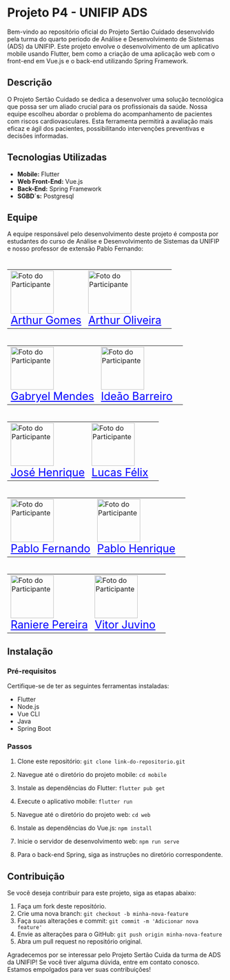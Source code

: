   # Projeto P4 - UNIFIP ADS

Bem-vindo ao repositório oficial do Projeto Sertão Cuidado desenvolvido pela turma do quarto periodo de Análise e Desenvolvimento de Sistemas (ADS) da UNIFIP. Este projeto envolve o desenvolvimento de um aplicativo mobile usando Flutter, bem como a criação de uma aplicação web com o front-end em Vue.js e o back-end utilizando Spring Framework.

## Descrição

O Projeto Sertão Cuidado se dedica a desenvolver uma solução tecnológica que possa ser um aliado crucial para os profissionais da saúde. Nossa equipe escolheu abordar o problema do acompanhamento de pacientes com riscos cardiovasculares. Esta ferramenta permitirá a avaliação mais eficaz e ágil dos pacientes, possibilitando intervenções preventivas e decisões informadas.


## Tecnologias Utilizadas

- **Mobile:** Flutter
- **Web Front-End:** Vue.js
- **Back-End:** Spring Framework
- **SGBD´s:** Postgresql

## Equipe

A equipe responsável pelo desenvolvimento deste projeto é composta por estudantes do curso de Análise e Desenvolvimento de Sistemas da UNIFIP e nosso professor de extensão Pablo Fernando:
#
  <table>
    <tr>
      <td>
        <a href="https://github.com/Arth-26">
          <img src="https://avatars.githubusercontent.com/u/105496083?v=4" alt="Foto do Participante" width="100" height="100";>
        </a>
        <br>
        <a href="https://github.com/Arth-26" style="color: blue; font-size: 25px; b">Arthur Gomes</a>
      </td>
      <td>
        <a href="https://github.com/arthurgomes1k">
              <img src="https://avatars.githubusercontent.com/u/101721044?v=4" alt="Foto do Participante" width="100" height="100";>
          </a> 
          <br>
          <a href="https://github.com/arthurgomes1k" style="color: blue; font-size: 25px; b">Arthur Oliveira</a>
      <td>
    </tr>
  </table>
  
#
  <table>
    <tr>
      <td>
        <a href="https://github.com/mendesczgmt">
          <img src="https://avatars.githubusercontent.com/u/101441186?v=4" alt="Foto do Participante" width="100" height="100";>
        </a>
        <br>
        <a href="https://github.com/mendesczgmt" style="color: blue; font-size: 25px; b">Gabryel Mendes</a>
      </td>
      <td>
        <a href="https://github.com/IdeaoBarreiro">
              <img src="https://avatars.githubusercontent.com/u/111693570?v=4" alt="Foto do Participante" width="100" height="100";>
          </a> 
          <br>
          <a href="https://github.com/IdeaoBarreiro" style="color: blue; font-size: 25px; b">Ideão Barreiro</a>
      <td>
    </tr>
  </table>

#

<table>
    <tr>
      <td>
        <a href="https://github.com/BDM-Henrique">
          <img src="https://avatars.githubusercontent.com/u/111789465?v=4" alt="Foto do Participante" width="100" height="100";>
        </a>
        <br>
        <a href="https://github.com/BDM-Henrique" style="color: blue; font-size: 25px; b">José Henrique</a>
      </td>
      <td>
        <a href="https://github.com/lucasfelixdev">
              <img src="https://avatars.githubusercontent.com/u/95368707?v=4" alt="Foto do Participante" width="100" height="100";>
          </a> 
          <br>
          <a href="https://github.com/lucasfelixdev" style="color: blue; font-size: 25px; b">Lucas Félix</a>
      <td>
    </tr>
  </table>

#
<table>
    <tr>
      <td>
        <a href="https://github.com/pablorobertofernando">
          <img src="https://avatars.githubusercontent.com/u/32016265?v=4" alt="Foto do Participante" width="100" height="100";>
        </a>
        <br>
        <a href="https://github.com/pablorobertofernando" style="color: blue; font-size: 25px; b">Pablo Fernando</a>
      </td>
      <td>
        <a href="https://github.com/PabloHnrq">
              <img src="https://avatars.githubusercontent.com/u/105835683?v=4" alt="Foto do Participante" width="100" height="100";>
          </a> 
          <br>
          <a href="https://github.com/PabloHnrq" style="color: blue; font-size: 25px; b">Pablo Henrique</a>
      <td>
    </tr>
  </table>

#

<table>
    <tr>
      <td>
        <a href="https://github.com/Ranierelp">
          <img src="https://avatars.githubusercontent.com/u/118647138?v=4" alt="Foto do Participante" width="100" height="100";>
        </a>
        <br>
        <a href="https://github.com/Ranierelp" style="color: blue; font-size: 25px; b">Raniere Pereira</a>
      </td>
      <td>
        <a href="https://github.com/VitorJuvino">
              <img src="https://avatars.githubusercontent.com/u/99814359?v=4" alt="Foto do Participante" width="100" height="100";>
          </a> 
          <br>
          <a href="https://github.com/VitorJuvino" style="color: blue; font-size: 25px; b">Vitor Juvino</a>
      <td>
    </tr>
  </table>

## Instalação

### Pré-requisitos

Certifique-se de ter as seguintes ferramentas instaladas:

- Flutter
- Node.js
- Vue CLI
- Java
- Spring Boot

### Passos

1. Clone este repositório: `git clone link-do-repositorio.git`
2. Navegue até o diretório do projeto mobile: `cd mobile`
3. Instale as dependências do Flutter: `flutter pub get`
4. Execute o aplicativo mobile: `flutter run`

5. Navegue até o diretório do projeto web: `cd web`
6. Instale as dependências do Vue.js: `npm install`
7. Inicie o servidor de desenvolvimento web: `npm run serve`

8. Para o back-end Spring, siga as instruções no diretório correspondente.

## Contribuição

Se você deseja contribuir para este projeto, siga as etapas abaixo:

1. Faça um fork deste repositório.
2. Crie uma nova branch: `git checkout -b minha-nova-feature`
3. Faça suas alterações e commit: `git commit -m 'Adicionar nova feature'`
4. Envie as alterações para o GitHub: `git push origin minha-nova-feature`
5. Abra um pull request no repositório original.


Agradecemos por se interessar pelo Projeto Sertão Cuida da turma de ADS da UNIFIP! Se você tiver alguma dúvida, entre em contato conosco. Estamos empolgados para ver suas contribuições!
